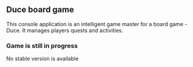 ## Duce board game

This console application is an intelligent game master for a board game - Duce. 
It manages players quests and activities. 

### Game is still in progress
No stable version is available